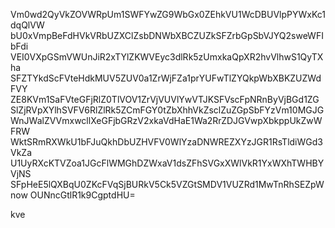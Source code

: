 Vm0wd2QyVkZOVWRpUm1SWFYwZG9WbGx0ZEhkVU1WcDBUVlpPYWxKc1dqQlVW
bU0xVmpBeFdHVkVRbUZXClZsbDNWbXBCZUZkSFZrbGpSbVJYQ2sweWFIbFdi
VEI0VXpGSmVWUnJiR2xTYlZKWVEyc3dlRk5zUmxkaQpXR2hvVlhwS1QyTXha
SFZTYkdScFVteHdkMUV5ZUV0a1ZrWjFZa1prYUFwTlZYQkpWbXBKZUZWdFVY
ZE8KVm1SaFVteGFjRlZ0TlVOV1ZrVjVUVlYwVTJKSFVscFpNRnByVjBGd1ZG
SlZjRVpXYlhSVFV6RlZlRk5ZCmFGY0tZbXhhVkZsclZuZGpSbFYzVm10MGJG
WnJWalZVVmxwcllXeGFjbGRzV2xkaVdHaE1Wa2RrZDJGVwpXbkppUkZwWFRW
WktSRmRXWkU1bFJuQkhDbUZHVFV0WlYzaDNWREZXYzJGR1RsTldiWGd3VkZa
U1UyRXcKTVZoa1JGcFlWMGhDZWxaV1dsZFhSVGxXWlVkR1YxWXhTWHBYVjNS
SFpHeE5lQXBqU0ZKcFVqSjBURkV5Ck5VZGtSMDV1VUZRd1MwTnRhSEZpWnow
OUNncGtlR1k9CgptdHU=

kve
